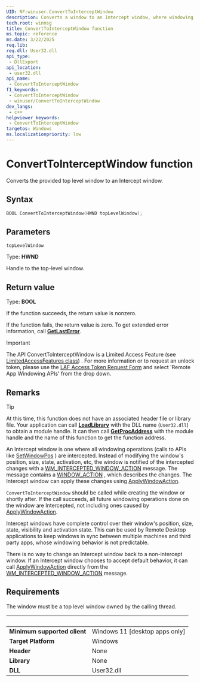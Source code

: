 ```yaml
---
UID: NF:winuser.ConvertToInterceptWindow
description: Converts a window to an Intercept window, where windowing operations are intercepted (WM_INTERCEPTED_WINDOW_ACTION).
tech.root: winmsg
title: ConvertToInterceptWindow function
ms.topic: reference
ms.date: 3/22/2025
req.lib: 
req.dll: User32.dll
api_type:
 - DllExport
api_location:
 - user32.dll
api_name:
 - ConvertToInterceptWindow
f1_keywords:
 - ConvertToInterceptWindow
 - winuser/ConvertToInterceptWindow
dev_langs:
 - c++
helpviewer_keywords:
 - ConvertToInterceptWindow
targetos: Windows
ms.localizationpriority: low
---
```


# ConvertToInterceptWindow function

Converts the provided top level window to an Intercept window.

## Syntax

```cpp
BOOL ConvertToInterceptWindow(HWND topLevelWindow);
```

## Parameters

`topLevelWindow`

Type: **HWND**

Handle to the top-level window.

## Return value

Type: **BOOL**

If the function succeeds, the return value is nonzero.

If the function fails, the return value is zero. To get extended error
information, call [**GetLastError**](/windows/win32/api/errhandlingapi/nf-errhandlingapi-getlasterror).


> [!IMPORTANT]
> The API ConvertToInterceptWindow is a Limited Access Feature (see
[LimitedAccessFeatures class](/uwp/api/windows.applicationmodel.limitedaccessfeatures))
. For more information or to request an unlock token, please use the
[LAF Access Token Request Form](https://go.microsoft.com/fwlink/?linkid=2271232&clcid=0x409)
and select 'Remote App Windowing APIs' from the drop down.

## Remarks

> [!TIP]
> At this time, this function does not have an associated header file or library file. Your application can call [**LoadLibrary**](/windows/win32/api/libloaderapi/nf-libloaderapi-loadlibrarya) with the DLL name (`User32.dll`) to obtain a module handle. It can then call [**GetProcAddress**](/windows/win32/api/libloaderapi/nf-libloaderapi-getprocaddress) with the module handle and the name of this function to get the function address.

An Intercept window is one where all windowing operations (calls to APIs like
[SetWindowPos](/windows/win32/api/winuser/nf-winuser-setwindowpos)
) are intercepted. Instead of modifying the window's position,
size, state, activation, etc, the window is notified of the intercepted changes
with a
[WM_INTERCEPTED_WINDOW_ACTION](ns-winuser-wminterceptedwindowaction.md)
message. The message contains a
[WINDOW_ACTION](ns-winuser-windowaction.md)
, which describes the changes. The Intercept window can apply
these changes using
[ApplyWindowAction](nf-winuser-applywindowaction.md).

`ConvertToInterceptWindow` should be called while creating the window or shortly
after. If the call succeeds, all future windowing operations done on the window
are Intercepted, not including ones caused by
[ApplyWindowAction](nf-winuser-applywindowaction.md).

Intercept windows have complete control over their window's position, size,
state, visibility and activation state. This can be used by Remote Desktop
applications to keep windows in sync between multiple machines and third party
apps, whose windowing behavior is not predictable.

There is no way to change an Intercept window back to a non-intercept window.
If an Intercept window chooses to accept default behavior, it can call
[ApplyWindowAction](nf-winuser-applywindowaction.md)
directly from the
[WM_INTERCEPTED_WINDOW_ACTION](ns-winuser-wminterceptedwindowaction.md)
message.

## Requirements

The window must be a top level window owned by the calling thread.


| &nbsp; | &nbsp; |
| ---- |:---- |
| **Minimum supported client** | Windows 11 [desktop apps only] |
| **Target Platform** | Windows |
| **Header** | None |
| **Library** | None |
| **DLL** | User32.dll |
